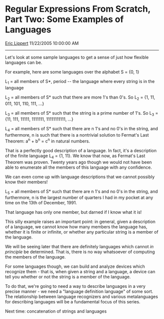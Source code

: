 <div id="page">

# Regular Expressions From Scratch, Part Two: Some Examples of Languages

[Eric Lippert](https://social.msdn.microsoft.com/profile/Eric%20Lippert) 11/22/2005 10:00:00 AM

-----

<div id="content">

<div class="mine">

Let's look at some sample languages to get a sense of just how flexible languages can be.

For example, here are some languages over the alphabet S = {<span class="code">0</span>, <span class="code">1</span>}

L<sub>1</sub> = all members of S\*, period -- the language where every string is in the language

L<sub>2</sub> = all members of S\* such that there are more <span class="code">1</span>'s than <span class="code">0</span>'s. So L<sub>2</sub> = {<span class="code">1</span>, <span class="code">11</span>, <span class="code">011</span>, <span class="code">101</span>, <span class="code">110</span>, <span class="code">111</span>, …}

L<sub>3</sub> = all members of S\* such that the string is a prime number of <span class="code">1</span>'s. So L<sub>3</sub> = {<span class="code">11</span>, <span class="code">111</span>, <span class="code">11111</span>, <span class="code">1111111</span>, <span class="code">11111111111</span>, …}

L<sub>4</sub> = all members of S\* such that there are n <span class="code">1</span>'s and no <span class="code">0</span>'s in the string, and furthermore, n is such that there is a nontrivial solution to Fermat's Last Theorem: a<sup>n</sup> + b<sup>n</sup> = c<sup>n</sup> in natural numbers.

That is a perfectly good description of a language. In fact, it's a description of the finite language L<sub>4</sub> = {<span class="code">1</span>, <span class="code">11</span>}. We know that now, as Fermat's Last Theorem was proven. Twenty years ago though we would not have been able to enumerate all the members of this language with any confidence.

We can even come up with language descriptions that we cannot possibly know their members\!

L<sub>5</sub> = all members of S\* such that there are n <span class="code">1</span>'s and no <span class="code">0</span>'s in the string, and furthermore, n is the largest number of quarters I had in my pocket at any time on the 13th of December, 1991.

That language has only one member, but darned if I know what it is\!

This silly example raises an important point: in general, given a description of a language, we cannot know how many members the language has, whether it is finite or infinite, or whether any particular string is a member of the language.

We will be seeing later that there are definitely languages which cannot *in principle* be determined. That is, there is no way whatsoever of computing the members of the language.

For some languages though, we can build and analyze devices which recognize them - that is, when given a string and a language, a device can tell you whether or not the string is a member of the language.

To do that, we're going to need a way to describe languages in a very precise manner - we need a "language definition language" of some sort. The relationship between language recognizers and various metalanguages for describing languages will be a fundamental focus of this series.

Next time: concatenation of strings and languages

</div>

</div>

</div>

